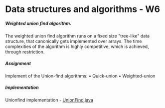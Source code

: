# Data structures and algorithms - W6

##### Weighted union find algorithm.
  
  The weighted union find algorithm runs on a fixed size "tree-like" data structure, that canonically gets implemented over arrays.
  The time complexities of the algorithm is highly competitive, which is achieved, through restriction.
##### Assignment
Implement of the Union-find algorithms:
• Quick-union
• Weighted-union

##### Implementation
Unionfind implementation - [UnionFind.java](https://github.com/JonasGroenbek/union-find/blob/master/src/main/java/union/UnionFind.java)
